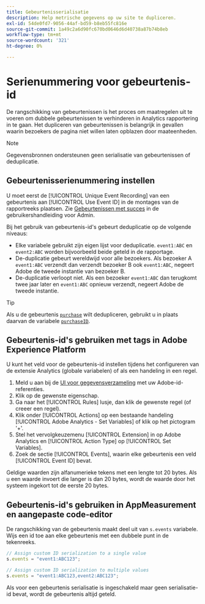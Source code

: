```yaml
---
title: Gebeurtenisserialisatie
description: Help metrische gegevens op uw site te dupliceren.
exl-id: 54de0fd7-9056-44af-bd59-b8eb55fc816e
source-git-commit: 1a49c2a6d90fc670bd0646d6d40738a87b74b8eb
workflow-type: tm+mt
source-wordcount: '321'
ht-degree: 0%

---
```


# Serienummering voor gebeurtenis-id

De rangschikking van gebeurtenissen is het proces om maatregelen uit te voeren om dubbele gebeurtenissen te verhinderen in Analytics rapportering in te gaan. Het dupliceren van gebeurtenissen is belangrijk in gevallen waarin bezoekers de pagina niet willen laten opblazen door maateenheden.

>[!NOTE]
>
>Gegevensbronnen ondersteunen geen serialisatie van gebeurtenissen of deduplicatie.

## Gebeurtenisserienummering instellen

U moet eerst de [!UICONTROL Unique Event Recording] van een gebeurtenis aan [!UICONTROL Use Event ID] in de montages van de rapportreeks plaatsen. Zie [Gebeurtenissen met succes](/help/admin/admin/c-success-events/success-event.md) in de gebruikershandleiding voor Admin.

Bij het gebruik van gebeurtenis-id&#39;s gebeurt deduplicatie op de volgende niveaus:

* Elke variabele gebruikt zijn eigen lijst voor deduplicatie. `event1:ABC` en `event2:ABC` worden bijvoorbeeld beide geteld in de rapportage.
* De-duplicatie gebeurt wereldwijd voor alle bezoekers. Als bezoeker A `event1:ABC` verzendt dan verzendt bezoeker B ook `event1:ABC`, negeert Adobe de tweede instantie van bezoeker B.
* De-duplicatie verloopt niet. Als een bezoeker `event1:ABC` dan terugkomt twee jaar later en `event1:ABC` opnieuw verzendt, negeert Adobe de tweede instantie.

>[!TIP]
>
>Als u de gebeurtenis [`purchase`](event-purchase.md) wilt dedupliceren, gebruikt u in plaats daarvan de variabele [`purchaseID`](../purchaseid.md).

## Gebeurtenis-id&#39;s gebruiken met tags in Adobe Experience Platform

U kunt het veld voor de gebeurtenis-id instellen tijdens het configureren van de extensie Analytics (globale variabelen) of als een handeling in een regel.

1. Meld u aan bij de [UI voor gegevensverzameling](https://experience.adobe.com/data-collection) met uw Adobe-id-referenties.
2. Klik op de gewenste eigenschap.
3. Ga naar het [!UICONTROL Rules] lusje, dan klik de gewenste regel (of creeer een regel).
4. Klik onder [!UICONTROL Actions] op een bestaande handeling [!UICONTROL Adobe Analytics - Set Variables] of klik op het pictogram &#39;+&#39;.
5. Stel het vervolgkeuzemenu [!UICONTROL Extension] in op Adobe Analytics en [!UICONTROL Action Type] op [!UICONTROL Set Variables].
6. Zoek de sectie [!UICONTROL Events], waarin elke gebeurtenis een veld [!UICONTROL Event ID] bevat.

Geldige waarden zijn alfanumerieke tekens met een lengte tot 20 bytes. Als u een waarde invoert die langer is dan 20 bytes, wordt de waarde door het systeem ingekort tot de eerste 20 bytes.

## Gebeurtenis-id&#39;s gebruiken in AppMeasurement en aangepaste code-editor

De rangschikking van de gebeurtenis maakt deel uit van `s.events` variabele. Wijs een id toe aan elke gebeurtenis met een dubbele punt in de tekenreeks.

```js
// Assign custom ID serialization to a single value
s.events = "event1:ABC123";

// Assign custom ID serialization to multiple values
s.events = "event1:ABC123,event2:ABC123";
```

Als voor een gebeurtenis serialisatie is ingeschakeld maar geen serialisatie-id bevat, wordt de gebeurtenis altijd geteld.

